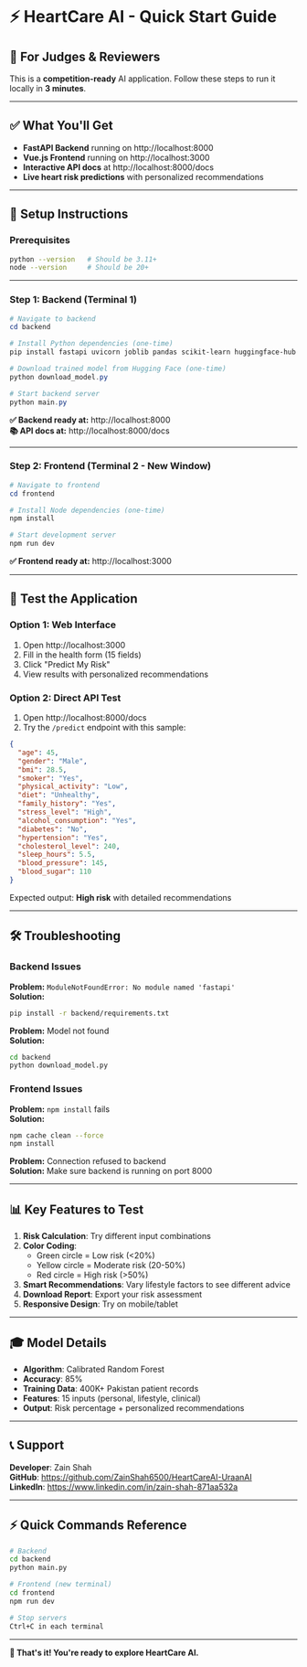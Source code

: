 # ⚡ HeartCare AI - Quick Start Guide

## 🎯 For Judges & Reviewers

This is a **competition-ready** AI application. Follow these steps to run it locally in **3 minutes**.

---

## ✅ What You'll Get

- **FastAPI Backend** running on http://localhost:8000
- **Vue.js Frontend** running on http://localhost:3000
- **Interactive API docs** at http://localhost:8000/docs
- **Live heart risk predictions** with personalized recommendations

---

## 🚀 Setup Instructions

### Prerequisites
```bash
python --version   # Should be 3.11+
node --version     # Should be 20+
```

---

### Step 1: Backend (Terminal 1)

```powershell
# Navigate to backend
cd backend

# Install Python dependencies (one-time)
pip install fastapi uvicorn joblib pandas scikit-learn huggingface-hub

# Download trained model from Hugging Face (one-time)
python download_model.py

# Start backend server
python main.py
```

**✅ Backend ready at:** http://localhost:8000  
**📚 API docs at:** http://localhost:8000/docs

---

### Step 2: Frontend (Terminal 2 - New Window)

```powershell
# Navigate to frontend
cd frontend

# Install Node dependencies (one-time)
npm install

# Start development server
npm run dev
```

**✅ Frontend ready at:** http://localhost:3000

---

## 🧪 Test the Application

### Option 1: Web Interface
1. Open http://localhost:3000
2. Fill in the health form (15 fields)
3. Click "Predict My Risk"
4. View results with personalized recommendations

### Option 2: Direct API Test
1. Open http://localhost:8000/docs
2. Try the `/predict` endpoint with this sample:

```json
{
  "age": 45,
  "gender": "Male",
  "bmi": 28.5,
  "smoker": "Yes",
  "physical_activity": "Low",
  "diet": "Unhealthy",
  "family_history": "Yes",
  "stress_level": "High",
  "alcohol_consumption": "Yes",
  "diabetes": "No",
  "hypertension": "Yes",
  "cholesterol_level": 240,
  "sleep_hours": 5.5,
  "blood_pressure": 145,
  "blood_sugar": 110
}
```

Expected output: **High risk** with detailed recommendations

---

## 🛠️ Troubleshooting

### Backend Issues

**Problem:** `ModuleNotFoundError: No module named 'fastapi'`  
**Solution:** 
```bash
pip install -r backend/requirements.txt
```

**Problem:** Model not found  
**Solution:** 
```bash
cd backend
python download_model.py
```

### Frontend Issues

**Problem:** `npm install` fails  
**Solution:** 
```bash
npm cache clean --force
npm install
```

**Problem:** Connection refused to backend  
**Solution:** Make sure backend is running on port 8000

---

## 📊 Key Features to Test

1. **Risk Calculation**: Try different input combinations
2. **Color Coding**: 
   - Green circle = Low risk (<20%)
   - Yellow circle = Moderate risk (20-50%)
   - Red circle = High risk (>50%)
3. **Smart Recommendations**: Vary lifestyle factors to see different advice
4. **Download Report**: Export your risk assessment
5. **Responsive Design**: Try on mobile/tablet

---

## 🎓 Model Details

- **Algorithm**: Calibrated Random Forest
- **Accuracy**: 85%
- **Training Data**: 400K+ Pakistan patient records
- **Features**: 15 inputs (personal, lifestyle, clinical)
- **Output**: Risk percentage + personalized recommendations

---

## 📞 Support

**Developer**: Zain Shah  
**GitHub**: https://github.com/ZainShah6500/HeartCareAI-UraanAI  
**LinkedIn**: https://www.linkedin.com/in/zain-shah-871aa532a

---

## ⚡ Quick Commands Reference

```bash
# Backend
cd backend
python main.py

# Frontend (new terminal)
cd frontend
npm run dev

# Stop servers
Ctrl+C in each terminal
```

---

**🎉 That's it! You're ready to explore HeartCare AI.**
